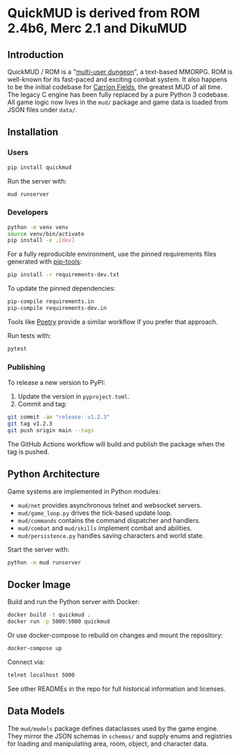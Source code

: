 QuickMUD is derived from ROM 2.4b6, Merc 2.1 and DikuMUD
==============

## Introduction

QuickMUD / ROM is a "[multi-user dungeon](https://en.wikipedia.org/wiki/MUD)", a text-based MMORPG. ROM is well-known for its fast-paced and exciting combat system. It also happens to be the initial codebase for [Carrion Fields](http://www.carrionfields.net/), the greatest MUD of all time.
The legacy C engine has been fully replaced by a pure Python 3 codebase.
All game logic now lives in the `mud/` package and game data is loaded
from JSON files under `data/`.

## Installation

### Users

```bash
pip install quickmud
```

Run the server with:

```bash
mud runserver
```

### Developers

```bash
python -m venv venv
source venv/bin/activate
pip install -e .[dev]
```

For a fully reproducible environment, use the pinned requirements files generated with [pip-tools](https://github.com/jazzband/pip-tools):

```bash
pip install -r requirements-dev.txt
```

To update the pinned dependencies:

```bash
pip-compile requirements.in
pip-compile requirements-dev.in
```

Tools like [Poetry](https://python-poetry.org/) provide a similar workflow if you prefer that approach.

Run tests with:

```bash
pytest
```

### Publishing

To release a new version to PyPI:

1. Update the version in `pyproject.toml`.
2. Commit and tag:

```bash
git commit -am "release: v1.2.3"
git tag v1.2.3
git push origin main --tags
```

The GitHub Actions workflow will build and publish the package when the tag is pushed.


## Python Architecture

Game systems are implemented in Python modules:

- `mud/net` provides asynchronous telnet and websocket servers.
- `mud/game_loop.py` drives the tick-based update loop.
- `mud/commands` contains the command dispatcher and handlers.
- `mud/combat` and `mud/skills` implement combat and abilities.
- `mud/persistence.py` handles saving characters and world state.

Start the server with:

```sh
python -m mud runserver
```

## Docker Image

Build and run the Python server with Docker:

```bash
docker build -t quickmud .
docker run -p 5000:5000 quickmud
```

Or use docker-compose to rebuild on changes and mount the repository:

```bash
docker-compose up
```

Connect via:

```bash
telnet localhost 5000
```

See other READMEs in the repo for full historical information and licenses.

## Data Models

The `mud/models` package defines dataclasses used by the game engine.
They mirror the JSON schemas in `schemas/` and supply enums and registries
for loading and manipulating area, room, object, and character data.

